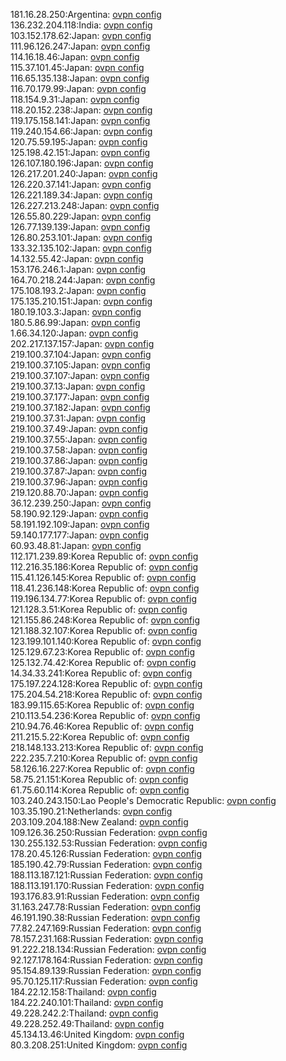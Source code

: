 181.16.28.250:Argentina: [ovpn config](vpn/181_16_28_250.ovpn)  
136.232.204.118:India: [ovpn config](vpn/136_232_204_118.ovpn)  
103.152.178.62:Japan: [ovpn config](vpn/103_152_178_62.ovpn)  
111.96.126.247:Japan: [ovpn config](vpn/111_96_126_247.ovpn)  
114.16.18.46:Japan: [ovpn config](vpn/114_16_18_46.ovpn)  
115.37.101.45:Japan: [ovpn config](vpn/115_37_101_45.ovpn)  
116.65.135.138:Japan: [ovpn config](vpn/116_65_135_138.ovpn)  
116.70.179.99:Japan: [ovpn config](vpn/116_70_179_99.ovpn)  
118.154.9.31:Japan: [ovpn config](vpn/118_154_9_31.ovpn)  
118.20.152.238:Japan: [ovpn config](vpn/118_20_152_238.ovpn)  
119.175.158.141:Japan: [ovpn config](vpn/119_175_158_141.ovpn)  
119.240.154.66:Japan: [ovpn config](vpn/119_240_154_66.ovpn)  
120.75.59.195:Japan: [ovpn config](vpn/120_75_59_195.ovpn)  
125.198.42.151:Japan: [ovpn config](vpn/125_198_42_151.ovpn)  
126.107.180.196:Japan: [ovpn config](vpn/126_107_180_196.ovpn)  
126.217.201.240:Japan: [ovpn config](vpn/126_217_201_240.ovpn)  
126.220.37.141:Japan: [ovpn config](vpn/126_220_37_141.ovpn)  
126.221.189.34:Japan: [ovpn config](vpn/126_221_189_34.ovpn)  
126.227.213.248:Japan: [ovpn config](vpn/126_227_213_248.ovpn)  
126.55.80.229:Japan: [ovpn config](vpn/126_55_80_229.ovpn)  
126.77.139.139:Japan: [ovpn config](vpn/126_77_139_139.ovpn)  
126.80.253.101:Japan: [ovpn config](vpn/126_80_253_101.ovpn)  
133.32.135.102:Japan: [ovpn config](vpn/133_32_135_102.ovpn)  
14.132.55.42:Japan: [ovpn config](vpn/14_132_55_42.ovpn)  
153.176.246.1:Japan: [ovpn config](vpn/153_176_246_1.ovpn)  
164.70.218.244:Japan: [ovpn config](vpn/164_70_218_244.ovpn)  
175.108.193.2:Japan: [ovpn config](vpn/175_108_193_2.ovpn)  
175.135.210.151:Japan: [ovpn config](vpn/175_135_210_151.ovpn)  
180.19.103.3:Japan: [ovpn config](vpn/180_19_103_3.ovpn)  
180.5.86.99:Japan: [ovpn config](vpn/180_5_86_99.ovpn)  
1.66.34.120:Japan: [ovpn config](vpn/1_66_34_120.ovpn)  
202.217.137.157:Japan: [ovpn config](vpn/202_217_137_157.ovpn)  
219.100.37.104:Japan: [ovpn config](vpn/219_100_37_104.ovpn)  
219.100.37.105:Japan: [ovpn config](vpn/219_100_37_105.ovpn)  
219.100.37.107:Japan: [ovpn config](vpn/219_100_37_107.ovpn)  
219.100.37.13:Japan: [ovpn config](vpn/219_100_37_13.ovpn)  
219.100.37.177:Japan: [ovpn config](vpn/219_100_37_177.ovpn)  
219.100.37.182:Japan: [ovpn config](vpn/219_100_37_182.ovpn)  
219.100.37.31:Japan: [ovpn config](vpn/219_100_37_31.ovpn)  
219.100.37.49:Japan: [ovpn config](vpn/219_100_37_49.ovpn)  
219.100.37.55:Japan: [ovpn config](vpn/219_100_37_55.ovpn)  
219.100.37.58:Japan: [ovpn config](vpn/219_100_37_58.ovpn)  
219.100.37.86:Japan: [ovpn config](vpn/219_100_37_86.ovpn)  
219.100.37.87:Japan: [ovpn config](vpn/219_100_37_87.ovpn)  
219.100.37.96:Japan: [ovpn config](vpn/219_100_37_96.ovpn)  
219.120.88.70:Japan: [ovpn config](vpn/219_120_88_70.ovpn)  
36.12.239.250:Japan: [ovpn config](vpn/36_12_239_250.ovpn)  
58.190.92.129:Japan: [ovpn config](vpn/58_190_92_129.ovpn)  
58.191.192.109:Japan: [ovpn config](vpn/58_191_192_109.ovpn)  
59.140.177.177:Japan: [ovpn config](vpn/59_140_177_177.ovpn)  
60.93.48.81:Japan: [ovpn config](vpn/60_93_48_81.ovpn)  
112.171.239.89:Korea Republic of: [ovpn config](vpn/112_171_239_89.ovpn)  
112.216.35.186:Korea Republic of: [ovpn config](vpn/112_216_35_186.ovpn)  
115.41.126.145:Korea Republic of: [ovpn config](vpn/115_41_126_145.ovpn)  
118.41.236.148:Korea Republic of: [ovpn config](vpn/118_41_236_148.ovpn)  
119.196.134.77:Korea Republic of: [ovpn config](vpn/119_196_134_77.ovpn)  
121.128.3.51:Korea Republic of: [ovpn config](vpn/121_128_3_51.ovpn)  
121.155.86.248:Korea Republic of: [ovpn config](vpn/121_155_86_248.ovpn)  
121.188.32.107:Korea Republic of: [ovpn config](vpn/121_188_32_107.ovpn)  
123.199.101.140:Korea Republic of: [ovpn config](vpn/123_199_101_140.ovpn)  
125.129.67.23:Korea Republic of: [ovpn config](vpn/125_129_67_23.ovpn)  
125.132.74.42:Korea Republic of: [ovpn config](vpn/125_132_74_42.ovpn)  
14.34.33.241:Korea Republic of: [ovpn config](vpn/14_34_33_241.ovpn)  
175.197.224.128:Korea Republic of: [ovpn config](vpn/175_197_224_128.ovpn)  
175.204.54.218:Korea Republic of: [ovpn config](vpn/175_204_54_218.ovpn)  
183.99.115.65:Korea Republic of: [ovpn config](vpn/183_99_115_65.ovpn)  
210.113.54.236:Korea Republic of: [ovpn config](vpn/210_113_54_236.ovpn)  
210.94.76.46:Korea Republic of: [ovpn config](vpn/210_94_76_46.ovpn)  
211.215.5.22:Korea Republic of: [ovpn config](vpn/211_215_5_22.ovpn)  
218.148.133.213:Korea Republic of: [ovpn config](vpn/218_148_133_213.ovpn)  
222.235.7.210:Korea Republic of: [ovpn config](vpn/222_235_7_210.ovpn)  
58.126.16.227:Korea Republic of: [ovpn config](vpn/58_126_16_227.ovpn)  
58.75.21.151:Korea Republic of: [ovpn config](vpn/58_75_21_151.ovpn)  
61.75.60.114:Korea Republic of: [ovpn config](vpn/61_75_60_114.ovpn)  
103.240.243.150:Lao People's Democratic Republic: [ovpn config](vpn/103_240_243_150.ovpn)  
103.35.190.21:Netherlands: [ovpn config](vpn/103_35_190_21.ovpn)  
203.109.204.188:New Zealand: [ovpn config](vpn/203_109_204_188.ovpn)  
109.126.36.250:Russian Federation: [ovpn config](vpn/109_126_36_250.ovpn)  
130.255.132.53:Russian Federation: [ovpn config](vpn/130_255_132_53.ovpn)  
178.20.45.126:Russian Federation: [ovpn config](vpn/178_20_45_126.ovpn)  
185.190.42.79:Russian Federation: [ovpn config](vpn/185_190_42_79.ovpn)  
188.113.187.121:Russian Federation: [ovpn config](vpn/188_113_187_121.ovpn)  
188.113.191.170:Russian Federation: [ovpn config](vpn/188_113_191_170.ovpn)  
193.176.83.91:Russian Federation: [ovpn config](vpn/193_176_83_91.ovpn)  
31.163.247.78:Russian Federation: [ovpn config](vpn/31_163_247_78.ovpn)  
46.191.190.38:Russian Federation: [ovpn config](vpn/46_191_190_38.ovpn)  
77.82.247.169:Russian Federation: [ovpn config](vpn/77_82_247_169.ovpn)  
78.157.231.168:Russian Federation: [ovpn config](vpn/78_157_231_168.ovpn)  
91.222.218.134:Russian Federation: [ovpn config](vpn/91_222_218_134.ovpn)  
92.127.178.164:Russian Federation: [ovpn config](vpn/92_127_178_164.ovpn)  
95.154.89.139:Russian Federation: [ovpn config](vpn/95_154_89_139.ovpn)  
95.70.125.117:Russian Federation: [ovpn config](vpn/95_70_125_117.ovpn)  
184.22.12.158:Thailand: [ovpn config](vpn/184_22_12_158.ovpn)  
184.22.240.101:Thailand: [ovpn config](vpn/184_22_240_101.ovpn)  
49.228.242.2:Thailand: [ovpn config](vpn/49_228_242_2.ovpn)  
49.228.252.49:Thailand: [ovpn config](vpn/49_228_252_49.ovpn)  
45.134.13.46:United Kingdom: [ovpn config](vpn/45_134_13_46.ovpn)  
80.3.208.251:United Kingdom: [ovpn config](vpn/80_3_208_251.ovpn)  
